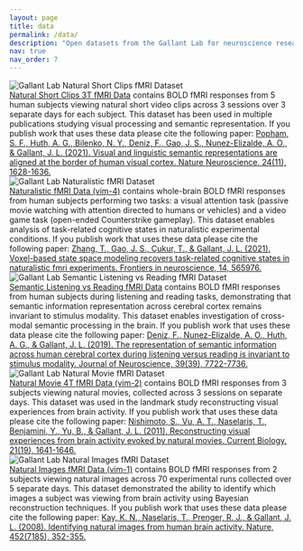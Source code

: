 ```yaml
---
layout: page
title: data
permalink: /data/
description: "Open datasets from the Gallant Lab for neuroscience research, including fMRI data for visual processing and semantic representation studies."
nav: true
nav_order: 7
---
```


<div class="code-entry">
  <div class="code-image">
    <img src="{{ '/assets/img/datasets/Popham.etal.2021.png' | relative_url }}" alt="Gallant Lab Natural Short Clips fMRI Dataset" class="img-fluid">
  </div>
  <div class="code-info">
    <a href="https://doi.gin.g-node.org/10.12751/g-node.vy1zjd/">Natural Short Clips 3T fMRI Data</a> contains BOLD fMRI responses from 5 human subjects viewing natural short video clips across 3 sessions over 3 separate days for each subject. This dataset has been used in multiple publications studying visual processing and semantic representation. If you publish work that uses these data please cite the following paper: <a href="https://doi.org/10.1038/s41593-021-00921-6">Popham, S. F., Huth, A. G., Bilenko, N. Y., Deniz, F., Gao, J. S., Nunez-Elizalde, A. O., & Gallant, J. L. (2021). Visual and linguistic semantic representations are aligned at the border of human visual cortex. Nature Neuroscience, 24(11), 1628-1636.</a>
  </div>
</div>

<div class="code-entry">
  <div class="code-image">
    <img src="{{ '/assets/img/datasets/Zhang.etal.2021.jpg' | relative_url }}" alt="Gallant Lab Naturalistic fMRI Dataset" class="img-fluid">
  </div>
  <div class="code-info">
    <a href="http://crcns.org/data-sets/vc/vim-4/about-vim-4">Naturalistic fMRI Data (vim-4)</a> contains whole-brain BOLD fMRI responses from human subjects performing two tasks: a visual attention task (passive movie watching with attention directed to humans or vehicles) and a video game task (open-ended Counterstrike gameplay). This dataset enables analysis of task-related cognitive states in naturalistic experimental conditions. If you publish work that uses these data please cite the following paper: <a href="https://www.frontiersin.org/journals/neuroscience/articles/10.3389/fnins.2020.565976/full">Zhang, T., Gao, J. S., Çukur, T., & Gallant, J. L. (2021). Voxel-based state space modeling recovers task-related cognitive states in naturalistic fmri experiments. Frontiers in neuroscience, 14, 565976.</a>
  </div>
</div>

<div class="code-entry">
  <div class="code-image">
    <img src="{{ '/assets/img/datasets/Deniz.etal.2019.jpg' | relative_url }}" alt="Gallant Lab Semantic Listening vs Reading fMRI Dataset" class="img-fluid">
  </div>
  <div class="code-info">
    <a href="https://berkeley.app.box.com/v/Deniz-et-al-2019">Semantic Listening vs Reading fMRI Data</a> contains BOLD fMRI responses from human subjects during listening and reading tasks, demonstrating that semantic information representation across cerebral cortex remains invariant to stimulus modality. This dataset enables investigation of cross-modal semantic processing in the brain. If you publish work that uses these data please cite the following paper: <a href="https://www.jneurosci.org/content/39/39/7722">Deniz, F., Nunez-Elizalde, A. O., Huth, A. G., & Gallant, J. L. (2019). The representation of semantic information across human cerebral cortex during listening versus reading is invariant to stimulus modality. Journal of Neuroscience, 39(39), 7722-7736.</a>
  </div>
</div>

<div class="code-entry">
  <div class="code-image">
    <img src="{{ '/assets/img/datasets/Nishimoto.etal.2011.png' | relative_url }}" alt="Gallant Lab Natural Movie fMRI Dataset" class="img-fluid">
  </div>
  <div class="code-info">
    <a href="https://crcns.org/data-sets/vc/vim-2/about-vim-2">Natural Movie 4T fMRI Data (vim-2)</a> contains BOLD fMRI responses from 3 subjects viewing natural movies, collected across 3 sessions on separate days. This dataset was used in the landmark study reconstructing visual experiences from brain activity. If you publish work that uses these data please cite the following paper: <a href="https://www.sciencedirect.com/science/article/pii/S0960982211009377">Nishimoto, S., Vu, A. T., Naselaris, T., Benjamini, Y., Yu, B., & Gallant, J. L. (2011). Reconstructing visual experiences from brain activity evoked by natural movies. Current Biology, 21(19), 1641-1646.</a>
  </div>
</div>

<div class="code-entry">
  <div class="code-image">
    <img src="{{ '/assets/img/datasets/Kay.etal.2008.png' | relative_url }}" alt="Gallant Lab Natural Images fMRI Dataset" class="img-fluid">
  </div>
  <div class="code-info">
    <a href="http://crcns.org/data-sets/vc/vim-1/about-vim-1">Natural Images fMRI Data (vim-1)</a> contains BOLD fMRI responses from 2 subjects viewing natural images across 70 experimental runs collected over 5 separate days. This dataset demonstrated the ability to identify which images a subject was viewing from brain activity using Bayesian reconstruction techniques. If you publish work that uses these data please cite the following paper: <a href="https://www.nature.com/articles/nature06713">Kay, K. N., Naselaris, T., Prenger, R. J., & Gallant, J. L. (2008). Identifying natural images from human brain activity. Nature, 452(7185), 352-355.</a>
  </div>
</div>
